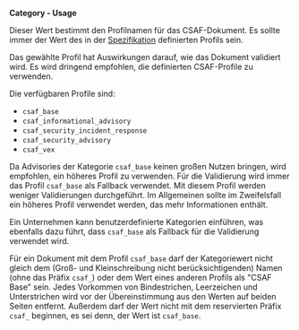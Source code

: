 **Category - Usage**

Dieser Wert bestimmt den Profilnamen für das CSAF-Dokument.
Es sollte immer der Wert des in der [Spezifikation](https://docs.oasis-open.org/csaf/csaf/v2.0/csaf-v2.0.html#4-profiles) definierten Profils sein.

Das gewählte Profil hat Auswirkungen darauf, wie das Dokument validiert wird.
Es wird dringend empfohlen, die definierten CSAF-Profile zu verwenden.

Die verfügbaren Profile sind:

* `csaf_base`
* `csaf_informational_advisory`
* `csaf_security_incident_response`
* `csaf_security_advisory`
* `csaf_vex`

Da Advisories der Kategorie `csaf_base` keinen großen Nutzen bringen, wird empfohlen, ein höheres Profil zu verwenden.
Für die Validierung wird immer das Profil `csaf_base` als Fallback verwendet. Mit diesem Profil werden weniger Validierungen durchgeführt.
Im Allgemeinen sollte im Zweifelsfall ein höheres Profil verwendet werden, das mehr Informationen enthält.

Ein Unternehmen kann benutzerdefinierte Kategorien einführen, was ebenfalls dazu führt, dass `csaf_base` als Fallback für die Validierung verwendet wird.

Für ein Dokument mit dem Profil `csaf_base` darf der Kategoriewert nicht gleich dem (Groß- und Kleinschreibung nicht berücksichtigenden) Namen (ohne das Präfix `csaf_`) oder dem Wert eines anderen Profils als "CSAF Base" sein.
Jedes Vorkommen von Bindestrichen, Leerzeichen und Unterstrichen wird vor der Übereinstimmung aus den Werten auf beiden Seiten entfernt.
Außerdem darf der Wert nicht mit dem reservierten Präfix `csaf_` beginnen, es sei denn, der Wert ist `csaf_base`.